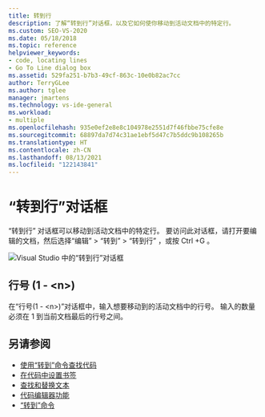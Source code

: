 ```yaml
---
title: 转到行
description: 了解“转到行”对话框，以及它如何使你移动到活动文档中的特定行。
ms.custom: SEO-VS-2020
ms.date: 05/18/2018
ms.topic: reference
helpviewer_keywords:
- code, locating lines
- Go To Line dialog box
ms.assetid: 529fa251-b7b3-49cf-863c-10e0b82ac7cc
author: TerryGLee
ms.author: tglee
manager: jmartens
ms.technology: vs-ide-general
ms.workload:
- multiple
ms.openlocfilehash: 935e0ef2e8e8c104978e2551d7f46fbbe75cfe8e
ms.sourcegitcommit: 68897da7d74c31ae1ebf5d47c7b5ddc9b108265b
ms.translationtype: HT
ms.contentlocale: zh-CN
ms.lasthandoff: 08/13/2021
ms.locfileid: "122143841"
---
```

# <a name="go-to-line-dialog-box"></a>“转到行”对话框

“转到行”  对话框可以移动到活动文档中的特定行。 要访问此对话框，请打开要编辑的文档，然后选择“编辑”   > “转到”   > “转到行”  ，或按 Ctrl  +G  。

![Visual Studio 中的“转到行”对话框](media/go-to-line-dialog-box.png)

## <a name="line-number-1---n"></a>行号 (1 - \<n>)

在“行号(1 - \<n>)”对话框中，输入想要移动到的活动文档中的行号。 输入的数量必须在 1 到当前文档最后的行号之间。

## <a name="see-also"></a>另请参阅

- [使用“转到”命令查找代码](../../ide/go-to.md)
- [在代码中设置书签](../../ide/setting-bookmarks-in-code.md)
- [查找和替换文本](../../ide/finding-and-replacing-text.md)
- [代码编辑器功能](../../ide/writing-code-in-the-code-and-text-editor.md)
- [“转到”命令](go-to-command.md)
